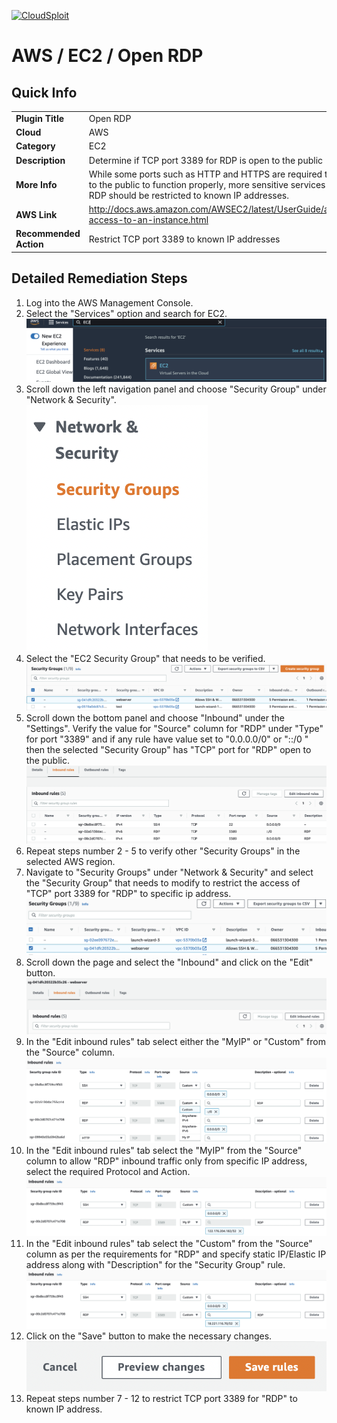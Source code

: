 [![CloudSploit](https://cloudsploit.com/img/logo-new-big-text-100.png "CloudSploit")](https://cloudsploit.com)

# AWS / EC2 / Open RDP

## Quick Info

| | |
|-|-|
| **Plugin Title** | Open RDP |
| **Cloud** | AWS |
| **Category** | EC2 |
| **Description** | Determine if TCP port 3389 for RDP is open to the public |
| **More Info** | While some ports such as HTTP and HTTPS are required to be open to the public to function properly, more sensitive services such as RDP should be restricted to known IP addresses. |
| **AWS Link** | http://docs.aws.amazon.com/AWSEC2/latest/UserGuide/authorizing-access-to-an-instance.html |
| **Recommended Action** | Restrict TCP port 3389 to known IP addresses |

## Detailed Remediation Steps
1. Log into the AWS Management Console.
2. Select the "Services" option and search for EC2. </br> <img src="/resources/aws/ec2/open-rdp/step2.png"/>
3. Scroll down the left navigation panel and choose "Security Group" under "Network & Security".</br> <img src="/resources/aws/ec2/open-rdp/step3.png"/>
4. Select the "EC2 Security Group" that needs to be verified. </br> <img src="/resources/aws/ec2/open-rdp/step4.png"/>
5. Scroll down the bottom panel and choose "Inbound" under the "Settings". Verify the value for "Source" column for "RDP" under "Type" for port "3389" and if any rule have value set to "0.0.0.0/0" or "::/0 " then the selected "Security Group" has "TCP" port for "RDP" open to the public.</br> <img src="/resources/aws/ec2/open-rdp/step5.png"/>
6. Repeat steps number 2 - 5 to verify other "Security Groups" in the selected AWS region.</br> 
7. Navigate to "Security Groups" under "Network & Security" and select the "Security Group" that needs to modify to restrict the access of "TCP" port 3389 for "RDP"  to specific ip address. </br> <img src="/resources/aws/ec2/open-rdp/step7.png"/>
8. Scroll down the page and select the "Inbound" and click on the "Edit" button. </br> <img src="/resources/aws/ec2/open-rdp/step8.png"/>
9. In the "Edit inbound rules" tab select either the "MyIP" or "Custom" from the "Source" column.</br> <img src="/resources/aws/ec2/open-rdp/step9.png"/>
10. In the "Edit inbound rules" tab select the "MyIP" from the "Source" column to allow "RDP" inbound traffic only from specific IP address, select the required Protocol and Action.</br> <img src="/resources/aws/ec2/open-rdp/step10.png"/>
11. In the "Edit inbound rules" tab select the "Custom" from the "Source" column as per the requirements for "RDP" and specify static IP/Elastic IP address along with "Description" for the "Security Group" rule. </br> <img src="/resources/aws/ec2/open-rdp/step11.png"/>
12. Click on the "Save" button to make the necessary changes. </br> <img src="/resources/aws/ec2/open-rdp/step12.png"/>
13. Repeat steps number 7 - 12 to restrict TCP port 3389 for "RDP" to known IP address.</br>
